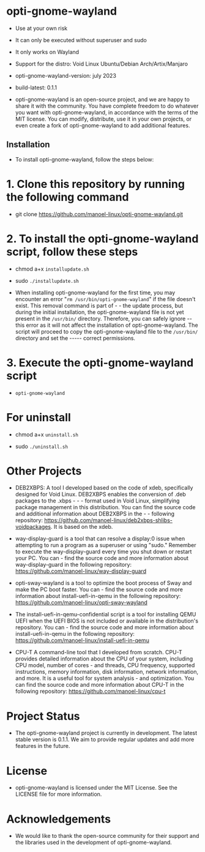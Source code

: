 # opti-gnome-wayland

- Use at your own risk

- It can only be executed without superuser and sudo

- It only works on Wayland

- Support for the distro: Void Linux Ubuntu/Debian Arch/Artix/Manjaro

- opti-gnome-wayland-version: july 2023

- build-latest: 0.1.1

- opti-gnome-wayland is an open-source project, and we are happy to share it with the community. You have complete freedom to do whatever you want with opti-gnome-wayland, in accordance with the terms of the MIT license. You can modify, distribute, use it in your own projects, or even create a fork of opti-gnome-wayland to add additional features.

## Installation

- To install opti-gnome-wayland, follow the steps below:

# 1. Clone this repository by running the following command

- git clone https://github.com/manoel-linux/opti-gnome-wayland.git

# 2. To install the opti-gnome-wayland script, follow these steps

- chmod a+x `installupdate.sh`

- sudo `./installupdate.sh`

- When installing opti-gnome-wayland for the first time, you may encounter an error "`rm /usr/bin/opti-gnome-wayland`" if the file doesn't exist. This removal command is part of - - the update process, but during the initial installation, the opti-gnome-wayland file is not yet present in the `/usr/bin/` directory. Therefore, you can safely ignore -- this error as it will not affect the installation of opti-gnome-wayland. The script will proceed to copy the opti-gnome-wayland file to the `/usr/bin/` directory and set the ----- correct permissions.

# 3. Execute the opti-gnome-wayland script

- `opti-gnome-wayland`

# For uninstall

- chmod a+x `uninstall.sh`

- sudo `./uninstall.sh`

# Other Projects

- DEB2XBPS: A tool I developed based on the code of xdeb, specifically designed for Void Linux. DEB2XBPS enables the conversion of .deb packages to the .xbps  - - - format used in Void Linux, simplifying package management in this distribution. You can find the source code and additional information about DEB2XBPS in the - - following repository: https://github.com/manoel-linux/deb2xbps-shlibs-voidpackages. It is based on the xdeb.

- way-display-guard is a tool that can resolve a display:0 issue when attempting to run a program as a superuser or using "sudo." Remember to execute the way-display-guard every time you shut down or restart your PC.   You can   - find the source code and more information about way-display-guard in the following repository: https://github.com/manoel-linux/way-display-guard

- opti-sway-wayland is a tool to optimize the boot process of Sway and make the PC boot faster. You can   - find the source code and more information about install-uefi-in-qemu in the following repository: https://github.com/manoel-linux/opti-sway-wayland

- The install-uefi-in-qemu-confidential script is a tool for installing QEMU UEFI when the UEFI BIOS is not included or available in the distribution's repository. You can   - find the source code and more information about install-uefi-in-qemu in the following repository: https://github.com/manoel-linux/install-uefi-in-qemu

- CPU-T A command-line tool that I developed from scratch. CPU-T provides detailed information about the CPU of your system, including CPU model, number of cores - and threads, CPU frequency, supported instructions, memory information, disk information, network information, and more. It is a useful tool for system analysis - and optimization. You can find the source code and more information about CPU-T in the following repository: https://github.com/manoel-linux/cpu-t

# Project Status

- The opti-gnome-wayland project is currently in development. The latest stable version is 0.1.1. We aim to provide regular updates and add more features in the future.

# License

- opti-gnome-wayland is licensed under the MIT License. See the LICENSE file for more information.

# Acknowledgements

- We would like to thank the open-source community for their support and the libraries used in the development of opti-gnome-wayland.
